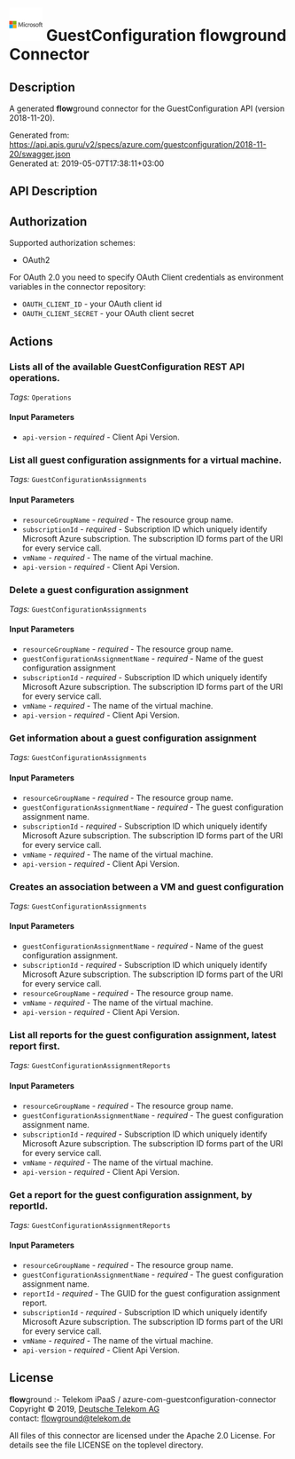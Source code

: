 # ![LOGO](logo.png) GuestConfiguration **flow**ground Connector

## Description

A generated **flow**ground connector for the GuestConfiguration API (version 2018-11-20).

Generated from: https://api.apis.guru/v2/specs/azure.com/guestconfiguration/2018-11-20/swagger.json<br/>
Generated at: 2019-05-07T17:38:11+03:00

## API Description



## Authorization

Supported authorization schemes:
- OAuth2

For OAuth 2.0 you need to specify OAuth Client credentials as environment variables in the connector repository:
* `OAUTH_CLIENT_ID` - your OAuth client id
* `OAUTH_CLIENT_SECRET` - your OAuth client secret

## Actions

### Lists all of the available GuestConfiguration REST API operations.

*Tags:* `Operations`

#### Input Parameters
* `api-version` - _required_ - Client Api Version.

### List all guest configuration assignments for a virtual machine.

*Tags:* `GuestConfigurationAssignments`

#### Input Parameters
* `resourceGroupName` - _required_ - The resource group name.
* `subscriptionId` - _required_ - Subscription ID which uniquely identify Microsoft Azure subscription. The subscription ID forms part of the URI for every service call.
* `vmName` - _required_ - The name of the virtual machine.
* `api-version` - _required_ - Client Api Version.

### Delete a guest configuration assignment

*Tags:* `GuestConfigurationAssignments`

#### Input Parameters
* `resourceGroupName` - _required_ - The resource group name.
* `guestConfigurationAssignmentName` - _required_ - Name of the guest configuration assignment
* `subscriptionId` - _required_ - Subscription ID which uniquely identify Microsoft Azure subscription. The subscription ID forms part of the URI for every service call.
* `vmName` - _required_ - The name of the virtual machine.
* `api-version` - _required_ - Client Api Version.

### Get information about a guest configuration assignment

*Tags:* `GuestConfigurationAssignments`

#### Input Parameters
* `resourceGroupName` - _required_ - The resource group name.
* `guestConfigurationAssignmentName` - _required_ - The guest configuration assignment name.
* `subscriptionId` - _required_ - Subscription ID which uniquely identify Microsoft Azure subscription. The subscription ID forms part of the URI for every service call.
* `vmName` - _required_ - The name of the virtual machine.
* `api-version` - _required_ - Client Api Version.

### Creates an association between a VM and guest configuration

*Tags:* `GuestConfigurationAssignments`

#### Input Parameters
* `guestConfigurationAssignmentName` - _required_ - Name of the guest configuration assignment.
* `subscriptionId` - _required_ - Subscription ID which uniquely identify Microsoft Azure subscription. The subscription ID forms part of the URI for every service call.
* `resourceGroupName` - _required_ - The resource group name.
* `vmName` - _required_ - The name of the virtual machine.
* `api-version` - _required_ - Client Api Version.

### List all reports for the guest configuration assignment, latest report first.

*Tags:* `GuestConfigurationAssignmentReports`

#### Input Parameters
* `resourceGroupName` - _required_ - The resource group name.
* `guestConfigurationAssignmentName` - _required_ - The guest configuration assignment name.
* `subscriptionId` - _required_ - Subscription ID which uniquely identify Microsoft Azure subscription. The subscription ID forms part of the URI for every service call.
* `vmName` - _required_ - The name of the virtual machine.
* `api-version` - _required_ - Client Api Version.

### Get a report for the guest configuration assignment, by reportId.

*Tags:* `GuestConfigurationAssignmentReports`

#### Input Parameters
* `resourceGroupName` - _required_ - The resource group name.
* `guestConfigurationAssignmentName` - _required_ - The guest configuration assignment name.
* `reportId` - _required_ - The GUID for the guest configuration assignment report.
* `subscriptionId` - _required_ - Subscription ID which uniquely identify Microsoft Azure subscription. The subscription ID forms part of the URI for every service call.
* `vmName` - _required_ - The name of the virtual machine.
* `api-version` - _required_ - Client Api Version.

## License

**flow**ground :- Telekom iPaaS / azure-com-guestconfiguration-connector<br/>
Copyright © 2019, [Deutsche Telekom AG](https://www.telekom.de)<br/>
contact: flowground@telekom.de

All files of this connector are licensed under the Apache 2.0 License. For details
see the file LICENSE on the toplevel directory.
